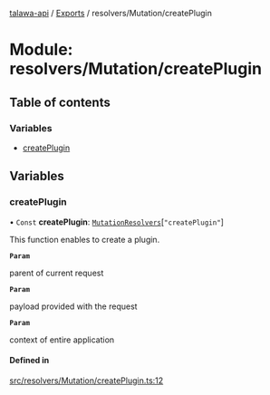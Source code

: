 [talawa-api](../README.md) / [Exports](../modules.md) / resolvers/Mutation/createPlugin

# Module: resolvers/Mutation/createPlugin

## Table of contents

### Variables

- [createPlugin](resolvers_Mutation_createPlugin.md#createplugin)

## Variables

### createPlugin

• `Const` **createPlugin**: [`MutationResolvers`](types_generatedGraphQLTypes.md#mutationresolvers)[``"createPlugin"``]

This function enables to create a plugin.

**`Param`**

parent of current request

**`Param`**

payload provided with the request

**`Param`**

context of entire application

#### Defined in

[src/resolvers/Mutation/createPlugin.ts:12](https://github.com/PalisadoesFoundation/talawa-api/blob/ac416c4/src/resolvers/Mutation/createPlugin.ts#L12)
